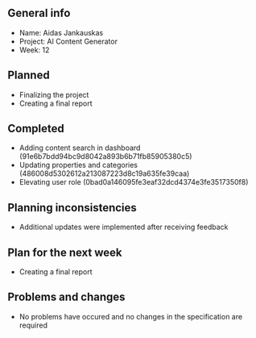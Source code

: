 ## General info

- Name: Aidas Jankauskas
- Project: AI Content Generator
- Week: 12

## Planned

- Finalizing the project
- Creating a final report

## Completed

- Adding content search in dashboard (91e6b7bdd94bc9d8042a893b6b71fb85905380c5)
- Updating properties and categories (486008d5302612a213087223d8c19a635fe39caa)
- Elevating user role (0bad0a146095fe3eaf32dcd4374e3fe3517350f8)

## Planning inconsistencies

- Additional updates were implemented after receiving feedback

## Plan for the next week

- Creating a final report

## Problems and changes

- No problems have occured and no changes in the specification are required

